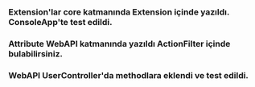 ### Extension'lar core katmanında Extension içinde  yazıldı. ConsoleApp'te test edildi.
### Attribute WebAPI katmanında yazıldı ActionFilter içinde bulabilirsiniz.
### WebAPI UserController'da methodlara eklendi ve test edildi.
